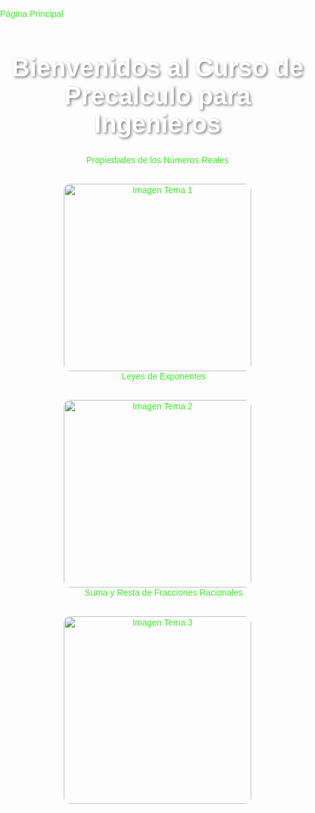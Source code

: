 <!DOCTYPE html>
<html lang="es">
<head>
  <meta charset="UTF-8">
  <meta name="viewport" content="width=device-width, initial-scale=1.0">
  <title>Presentación de Temas</title>
  <style>
    body {
      background-image: url('https://www.eninetworks.com/wp-content/uploads/2018/09/1733-600x417.jpg');
      background-size: cover;
      background-repeat: no-repeat;
      background-attachment: fixed;
      color: #3EEE2A;
      font-family: Arial, sans-serif;
      margin: 0;
      padding: 0;
    }

    header {
      text-align: center;
      padding: 20px;
    }

    h1 {
      font-size: 40px;
      color: #ffffff;
      text-shadow: 2px 2px 4px rgba(0, 0, 0, 0.5);
      transition: font-size 0.3s ease-in-out;
    }

    h1:hover {
      font-size: 44px;
    }

    nav ul {
      list-style: none;
      padding: 0;
    }

    nav li {
      display: inline;
      margin-right: 20px;
    }

    a {
      text-decoration: none;
      color: #3EEE2A;
    }

    .tema-content {
      display: flex;
      flex-direction: column;
      align-items: center;
      margin-top: 20px;
      text-align: center;
    }

    .tema-content img,
    .tema-content video {
      width: 300px;
      height: auto;
      margin-top: 10px;
      border-radius: 10px;
      transition: transform 0.3s ease-in-out;
    }

    .tema-content img:hover,
    .tema-content video:hover {
      transform: scale(1.1);
    }
  </style>
</head>
<body>
  <!-- Barra de navegación -->
  <nav>
    <ul>
      <li><a href="index.html">Página Principal</a></li>
    </ul>
  </nav>
  
  <header>
    <h1>Bienvenidos al Curso de Precalculo para Ingenieros</h1>
    <nav>
      <ul>
        <li>
          <a href="tema1.html">Propiedades de los Números Reales</a>
          <div class="tema-content">
            <img src="https://i.ytimg.com/vi/oStUWAsXs1o/maxresdefault.jpg" alt="Imagen Tema 1">
          </div>
        </li>
        <li>
          <a href="tema2.html">Leyes de Exponentes</a>
          <div class="tema-content">
            <img src="https://slideplayer.es/slide/4124764/13/images/6/Leyes+de+los+Exponentes.jpg" alt="Imagen Tema 2">
          </div>
        </li>
        <li>
          <a href="tema3.html">Suma y Resta de Fracciones Racionales</a>
          <div class="tema-content">
            <img src="https://matemovil.com/wp-content/uploads/2023/05/Suma-y-resta-de-fracciones-con-diferente-denominador-ejemplos.jpg" alt="Imagen Tema 3">
          </div>
        </li>
      </ul>
    </nav>
  </header>
</body>
</html>
